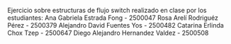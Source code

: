 Ejercicio sobre estructuras de flujo switch realizado en clase por los estudiantes:
Ana Gabriela Estrada Fong - 2500047
Rosa Arelí Rodriguéz Pérez - 2500379
Alejandro David Fuentes Yos - 2500482
Catarina Erlinda Chox Tzep - 2500647
Diego Alejandro Hernandez Valdez - 2500508
